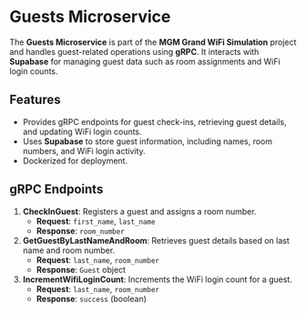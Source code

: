 # Guests Microservice

The **Guests Microservice** is part of the **MGM Grand WiFi Simulation** project and handles guest-related operations using **gRPC**. It interacts with **Supabase** for managing guest data such as room assignments and WiFi login counts.

## Features

- Provides gRPC endpoints for guest check-ins, retrieving guest details, and updating WiFi login counts.
- Uses **Supabase** to store guest information, including names, room numbers, and WiFi login activity.
- Dockerized for deployment.

## gRPC Endpoints

1. **CheckInGuest**: Registers a guest and assigns a room number.
   - **Request**: `first_name`, `last_name`
   - **Response**: `room_number`
2. **GetGuestByLastNameAndRoom**: Retrieves guest details based on last name and room number.
   - **Request**: `last_name`, `room_number`
   - **Response**: `Guest` object
3. **IncrementWifiLoginCount**: Increments the WiFi login count for a guest.
   - **Request**: `last_name`, `room_number`
   - **Response**: `success` (boolean)
